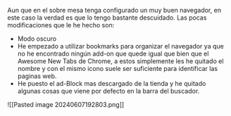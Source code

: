 Aun que en el sobre mesa tenga configurado un muy buen navegador, en este caso la verdad es que lo tengo bastante descuidado. Las pocas modificaciones que le he hecho son: 
- Modo oscuro
- He empezado a utilizar bookmarks para organizar el navegador ya que no he encontrado ningún add-on que quede igual que bien que el Awesome New Tabs de Chrome, a estos simplemente les he quitado el nombre y con el mismo icono suele ser suficiente para identificar las paginas web.
- He puesto el ad-Block mas descargado de la tienda y he quitado algunas cosas que viene por defecto en la barra del buscador.

![[Pasted image 20240607192803.png]]
